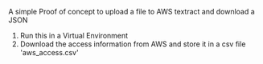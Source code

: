 A simple Proof of concept to upload a file to AWS textract and download a JSON

1. Run this in a Virtual Environment
2. Download the access information from AWS and store it in a csv file 'aws_access.csv'